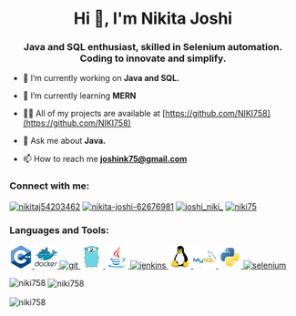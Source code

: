 
<h1 align="center">Hi 👋, I'm Nikita Joshi</h1>
<h3 align="center">Java and SQL enthusiast, skilled in Selenium automation. Coding to innovate and simplify.</h3>

- 🔭 I’m currently working on **Java and SQL.**

- 🌱 I’m currently learning **MERN**

- 👨‍💻 All of my projects are available at [https://github.com/NIKI758](https://github.com/NIKI758)

- 💬 Ask me about **Java.**

- 📫 How to reach me **joshink75@gmail.com**

<h3 align="left">Connect with me:</h3>
<p align="left">
<a href="https://twitter.com/nikitaj54203462" target="blank"><img align="center" src="https://raw.githubusercontent.com/rahuldkjain/github-profile-readme-generator/master/src/images/icons/Social/twitter.svg" alt="nikitaj54203462" height="30" width="40" /></a>
<a href="https://linkedin.com/in/nikita-joshi-62676981" target="blank"><img align="center" src="https://raw.githubusercontent.com/rahuldkjain/github-profile-readme-generator/master/src/images/icons/Social/linked-in-alt.svg" alt="nikita-joshi-62676981" height="30" width="40" /></a>
<a href="https://instagram.com/joshi_niki_" target="blank"><img align="center" src="https://raw.githubusercontent.com/rahuldkjain/github-profile-readme-generator/master/src/images/icons/Social/instagram.svg" alt="joshi_niki_" height="30" width="40" /></a>
<a href="https://www.leetcode.com/niki75" target="blank"><img align="center" src="https://raw.githubusercontent.com/rahuldkjain/github-profile-readme-generator/master/src/images/icons/Social/leet-code.svg" alt="niki75" height="30" width="40" /></a>
</p>

<h3 align="left">Languages and Tools:</h3>
<p align="left"> <a href="https://www.w3schools.com/cpp/" target="_blank" rel="noreferrer"> <img src="https://raw.githubusercontent.com/devicons/devicon/master/icons/cplusplus/cplusplus-original.svg" alt="cplusplus" width="40" height="40"/> </a> <a href="https://www.docker.com/" target="_blank" rel="noreferrer"> <img src="https://raw.githubusercontent.com/devicons/devicon/master/icons/docker/docker-original-wordmark.svg" alt="docker" width="40" height="40"/> </a> <a href="https://git-scm.com/" target="_blank" rel="noreferrer"> <img src="https://www.vectorlogo.zone/logos/git-scm/git-scm-icon.svg" alt="git" width="40" height="40"/> </a> <a href="https://golang.org" target="_blank" rel="noreferrer"> <img src="https://raw.githubusercontent.com/devicons/devicon/master/icons/go/go-original.svg" alt="go" width="40" height="40"/> </a> <a href="https://www.java.com" target="_blank" rel="noreferrer"> <img src="https://raw.githubusercontent.com/devicons/devicon/master/icons/java/java-original.svg" alt="java" width="40" height="40"/> </a> <a href="https://www.jenkins.io" target="_blank" rel="noreferrer"> <img src="https://www.vectorlogo.zone/logos/jenkins/jenkins-icon.svg" alt="jenkins" width="40" height="40"/> </a> <a href="https://www.linux.org/" target="_blank" rel="noreferrer"> <img src="https://raw.githubusercontent.com/devicons/devicon/master/icons/linux/linux-original.svg" alt="linux" width="40" height="40"/> </a> <a href="https://www.mysql.com/" target="_blank" rel="noreferrer"> <img src="https://raw.githubusercontent.com/devicons/devicon/master/icons/mysql/mysql-original-wordmark.svg" alt="mysql" width="40" height="40"/> </a> <a href="https://www.python.org" target="_blank" rel="noreferrer"> <img src="https://raw.githubusercontent.com/devicons/devicon/master/icons/python/python-original.svg" alt="python" width="40" height="40"/> </a> <a href="https://www.selenium.dev" target="_blank" rel="noreferrer"> <img src="https://raw.githubusercontent.com/detain/svg-logos/780f25886640cef088af994181646db2f6b1a3f8/svg/selenium-logo.svg" alt="selenium" width="40" height="40"/> </a> </p>

<p><img align="left" src="https://github-readme-stats.vercel.app/api/top-langs?username=niki758&show_icons=true&locale=en&layout=compact" alt="niki758" /></p>

<p>&nbsp;<img align="center" src="https://github-readme-stats.vercel.app/api?username=niki758&show_icons=true&locale=en" alt="niki758" /></p>

<p><img align="center" src="https://github-readme-streak-stats.herokuapp.com/?user=niki758&" alt="niki758" /></p>
